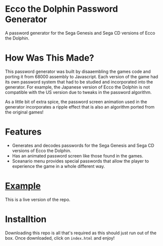 # Ecco the Dolphin Password Generator
A password generator for the Sega Genesis and Sega CD versions of Ecco the Dolphin.

# How Was This Made?

This password generator was built by disaaembling the games code and porting it from 68000 assembly to Javascript.
Each version of the game had its own password system that had to be studied and incorporated into the generator.
For example, the Japanese version of Ecco the Dolphin is not compatible with the US version due to tweaks in the 
password algorithm. 

As a little bit of extra spice, the password screen animation used in the generator incorporates a ripple effect that is also an algorithm
ported from the original games!

# Features

- Generates and decodes passwords for the Sega Genesis and Sega CD versions of Ecco the Dolphin.
- Has an animated password screen like those found in the games.
- Sceanario menu provides special passwords that allow the player to experience the game in a whole different way.

# [Example](https://eccothedolphin.online/ecco-password-generator/)
This is a live version of the repo.

# Installtion

Downloading this repo is all that's required as this should just run out of the box. Once downloaded, click on `index.html` and enjoy!
